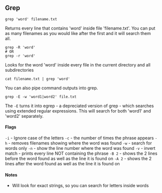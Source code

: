 ## Grep
```shell
grep 'word' filename.txt
``` 
Returns every line that contains 'word' inside file 'filename.txt'. You can put as many filenames as you would like after the first and it will search them all.

```shell
grep -R 'word'
# OR
grep -r 'word'
```
Looks for the word 'word' inside every file in the current directory and all subdirectories

```shell
cat filename.txt | grep 'word'
```
You can also pipe command outputs into grep.

```shell
grep -E -w 'word1|word2' file.txt
```
The `-E` turns it into egrep - a depreciated version of grep - which searches using extended regular expressions. This will search for both 'word1' and 'word2' separately.

#### Flags
`-i` - Ignore case of the letters
`-c` - the number of times the phrase appears
`-h` - removes filenames showing where the word was found
`-w` - search for words only
`-n` - show the line number where the word was found
`-v` - invert match - prints every line NOT containing the phrase
`-B 2` - shows the 2 lines before the word found as well as the line it is found on
`-A 2` - shows the 2 lines after the word found as well as the line it is found on

#### Notes
- Will look for exact strings, so you can search for letters inside words



